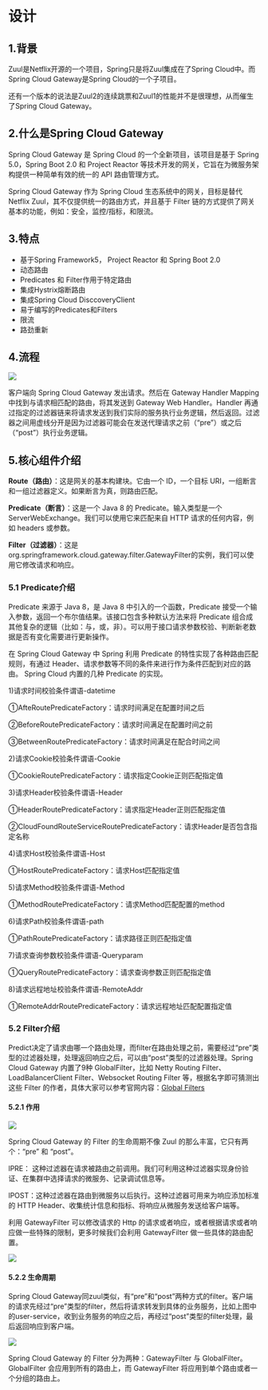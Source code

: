 # 设计

## 1.背景

Zuul是Netflix开源的一个项目，Spring只是将Zuul集成在了Spring Cloud中。而Spring Cloud Gateway是Spring Cloud的一个子项目。

还有一个版本的说法是Zuul2的连续跳票和Zuul1的性能并不是很理想，从而催生了Spring Cloud Gateway。

## 2.**什么是Spring Cloud Gateway**

Spring Cloud Gateway 是 Spring Cloud 的一个全新项目，该项目是基于 Spring 5.0，Spring Boot 2.0 和 Project Reactor 等技术开发的网关，它旨在为微服务架构提供一种简单有效的统一的 API 路由管理方式。

Spring Cloud Gateway 作为 Spring Cloud 生态系统中的网关，目标是替代 Netflix Zuul，其不仅提供统一的路由方式，并且基于 Filter 链的方式提供了网关基本的功能，例如：安全，监控/指标，和限流。

## 3.**特点**

* 基于Spring Framework5， Project Reactor 和 Spring Boot 2.0
* 动态路由
* Predicates 和 Filter作用于特定路由
* 集成Hystrix熔断路由
* 集成Spring Cloud DisccoveryClient
* 易于编写的Predicates和Filters
* 限流
* 路劲重新

## 4.**流程**

![](file:///C:\Users\THTF\AppData\Local\Temp\ksohtml18868\wps13.jpg)

客户端向 Spring Cloud Gateway 发出请求。然后在 Gateway Handler Mapping 中找到与请求相匹配的路由，将其发送到 Gateway Web Handler。Handler 再通过指定的过滤器链来将请求发送到我们实际的服务执行业务逻辑，然后返回。过滤器之间用虚线分开是因为过滤器可能会在发送代理请求之前（“pre”）或之后（“post”）执行业务逻辑。



## 5.**核心组件介绍**

**Route（路由）**：这是网关的基本构建块。它由一个 ID，一个目标 URI，一组断言和一组过滤器定义。如果断言为真，则路由匹配。

**Predicate（断言）**：这是一个 Java 8 的 Predicate。输入类型是一个 ServerWebExchange。我们可以使用它来匹配来自 HTTP 请求的任何内容，例如 headers 或参数。

**Filter（过滤器）**：这是org.springframework.cloud.gateway.filter.GatewayFilter的实例，我们可以使用它修改请求和响应。



### **5.1 Predicate介绍**

Predicate 来源于 Java 8，是 Java 8 中引入的一个函数，Predicate 接受一个输入参数，返回一个布尔值结果。该接口包含多种默认方法来将 Predicate 组合成其他复杂的逻辑（比如：与，或，非）。可以用于接口请求参数校验、判断新老数据是否有变化需要进行更新操作。

在 Spring Cloud Gateway 中 Spring 利用 Predicate 的特性实现了各种路由匹配规则，有通过 Header、请求参数等不同的条件来进行作为条件匹配到对应的路由。 Spring Cloud 内置的几种 Predicate 的实现。



1\)请求时间校验条件谓语-datetime

①AfteRoutePredicateFactory：请求时间满足在配置时间之后

②BeforeRoutePredicateFactory：请求时间满足在配置时间之前

③BetweenRoutePredicateFactory：请求时间满足在配合时间之间

2\)请求Cookie校验条件谓语-Cookie

①CookieRoutePredicateFactory：请求指定Cookie正则匹配指定值

3\)请求Header校验条件谓语-Header

①HeaderRoutePredicateFactory：请求指定Header正则匹配指定值

②CloudFoundRouteServiceRoutePredicateFactory：请求Header是否包含指定名称

4\)请求Host校验条件谓语-Host

①HostRoutePredicateFactory：请求Host匹配指定值

5\)请求Method校验条件谓语-Method

①MethodRoutePredicateFactory：请求Method匹配配置的method

6\)请求Path校验条件谓语-path

①PathRoutePredicateFactory：请求路径正则匹配指定值

7\)请求查询参数校验条件谓语-Queryparam

①QueryRoutePredicateFactory：请求查询参数正则匹配指定值

8\)请求远程地址校验条件谓语-RemoteAddr

①RemoteAddrRoutePredicateFactory：请求远程地址匹配配置指定值



### **5.2 Filter介绍**

Predict决定了请求由哪一个路由处理，而filter在路由处理之前，需要经过“pre”类型的过滤器处理，处理返回响应之后，可以由“post”类型的过滤器处理。Spring Cloud Gateway 内置了9种 GlobalFilter，比如 Netty Routing Filter、LoadBalancerClient Filter、Websocket Routing Filter 等，根据名字即可猜测出这些 Filter 的作者，具体大家可以参考官网内容：[Global Filters](#_global_filters)



#### **5.2.1 作用**

![](file:///C:\Users\THTF\AppData\Local\Temp\ksohtml18868\wps14.jpg)

Spring Cloud Gateway 的 Filter 的生命周期不像 Zuul 的那么丰富，它只有两个：“pre” 和 “post”。

lPRE： 这种过滤器在请求被路由之前调用。我们可利用这种过滤器实现身份验证、在集群中选择请求的微服务、记录调试信息等。

lPOST：这种过滤器在路由到微服务以后执行。这种过滤器可用来为响应添加标准的 HTTP Header、收集统计信息和指标、将响应从微服务发送给客户端等。

利用 GatewayFilter 可以修改请求的 Http 的请求或者响应，或者根据请求或者响应做一些特殊的限制，更多时候我们会利用 GatewayFilter 做一些具体的路由配置。



![](file:///C:\Users\THTF\AppData\Local\Temp\ksohtml18868\wps15.jpg)



#### **5.2.2 生命周期**

Spring Cloud Gateway同zuul类似，有“pre”和“post”两种方式的filter。客户端的请求先经过“pre”类型的filter，然后将请求转发到具体的业务服务，比如上图中的user-service，收到业务服务的响应之后，再经过“post”类型的filter处理，最后返回响应到客户端。

![](file:///C:\Users\THTF\AppData\Local\Temp\ksohtml18868\wps16.jpg)

Spring Cloud Gateway 的 Filter 分为两种：GatewayFilter 与 GlobalFilter。GlobalFilter 会应用到所有的路由上，而 GatewayFilter 将应用到单个路由或者一个分组的路由上。







